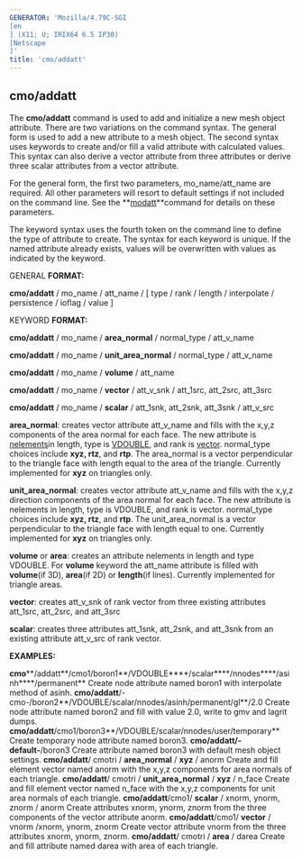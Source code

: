 ```yaml
---
GENERATOR: 'Mozilla/4.79C-SGI 
[en
] (X11; U; IRIX64 6.5 IP30) 
[Netscape
]'
title: 'cmo/addatt'
---
```


cmo/addatt
----------

 The **cmo/addatt** command is used to add and initialize a new mesh
 object attribute. There are two variations on the command syntax. The
 general form is used to add a new attribute to a mesh object. The
 second syntax uses keywords to create and/or fill a valid attribute
 with calculated values. This syntax can also derive a vector attribute
 from three attributes or derive three scalar attributes from a vector
 attribute.

 For the general form, the first two parameters, mo\_name/att\_name are
 required. All other parameters will resort to default settings if not
 included on the command line. See the
 **[modatt](cmo_modatt.md)**command for details on these parameters.

 The keyword syntax uses the fourth token on the command line to define
 the type of attribute to create. The syntax for each keyword is
 unique. If the named attribute already exists, values will be
 overwritten with values as indicated by the keyword.

 GENERAL **FORMAT:**

  **cmo/addatt** / mo\_name / att\_name / 
[ type / rank / length /
  interpolate / persistence / ioflag / value 
]

 

 KEYWORD **FORMAT:**

  **cmo/addatt** / mo\_name / **area\_normal** / normal\_type /
  att\_v\_name

  **cmo/addatt** / mo\_name / **unit\_area\_normal** / normal\_type /
  att\_v\_name

  **cmo/addatt** / mo\_name / **volume** / att\_name

  **cmo/addatt** / mo\_name / **vector** / att\_v\_snk / att\_1src,
  att\_2src, att\_3src

  **cmo/addatt** / mo\_name / **scalar** / att\_1snk, att\_2snk,
  att\_3snk / att\_v\_src

  **area\_normal**: creates vector attribute att\_v\_name and fills
  with the x,y,z components of the area normal for each face. The new
  attribute is [nelements](meshobject.md#nelements)in length, type
  is [VDOUBLE](meshobject.md#type), and rank is
  [vector](meshobject.md#vector). normal\_type choices include
  **xyz, rtz**, and **rtp**. The area\_normal is a vector
  perpendicular to the triangle face with length equal to the area of
  the triangle. Currently implemented for **xyz** on triangles only.
 
  **unit\_area\_normal**: creates vector attribute att\_v\_name and
  fills with the x,y,z direction components of the area normal for
  each face. The new attribute is nelements in length, type is
  VDOUBLE, and rank is vector. normal\_type choices include **xyz,
  rtz**, and **rtp**. The unit\_area\_normal is a vector perpendicular
  to the triangle face with length equal to one. Currently implemented
  for **xyz** on triangles only.
 
  **volume** or **area**: creates an attribute nelements in length and
  type VDOUBLE. For **volume** keyword the att\_name attribute is
  filled with **volume**(if 3D), **area**(if 2D) or **length**(if
  lines). Currently implemented for triangle areas.
 
  **vector**: creates att\_v\_snk of rank vector from three existing
  attributes att\_1src, att\_2src, and att\_3src
 
  **scalar**: creates three attributes att\_1snk, att\_2snk, and
  att\_3snk from an existing attribute att\_v\_src of rank vector.

 

 **EXAMPLES:**

  **cmo****/addatt**/cmo1/boron1**/VDOUBLE****/scalar****/nnodes****/asinh****/permanent**
  Create node attribute named boron1 with interpolate method of asinh.
  **cmo/addatt**/-cmo-/boron2**/VDOUBLE/scalar/nnodes/asinh/permanent/gl**/2.0
  Create node attribute named boron2 and fill with value 2.0, write to
  gmv and lagrit dumps.
  **cmo/addatt**/cmo1/boron3**/VDOUBLE/scalar/nnodes/user/temporary**
  Create temporary node attribute named boron3.
  **cmo/addatt/-default-**/boron3
  Create attribute named boron3 with default mesh object settings.
  **cmo/addatt**/ cmotri / **area\_normal** / **xyz** / anorm
  Create and fill element vector named anorm with the x,y,z components
  for area normals of each triangle.
  **cmo/addatt**/ cmotri / **unit\_area\_normal** / **xyz** / n\_face
  Create and fill element vector named n\_face with the x,y,z
  components for unit area normals of each triangle.
  **cmo/addatt**/cmo1/ **scalar** / xnorm, ynorm, znorm / anorm
  Create attributes xnorm, ynorm, znorm from the three components of
  the vector attribute anorm.
  **cmo/addatt**/cmo1/ **vector** / vnorm /xnorm, ynorm, znorm
  Create vector attribute vnorm from the three attributes xnorm,
  ynorm, znorm.
  **cmo/addatt**/ cmotri / **area** / darea
  Create and fill attribute named darea with area of each triangle.
